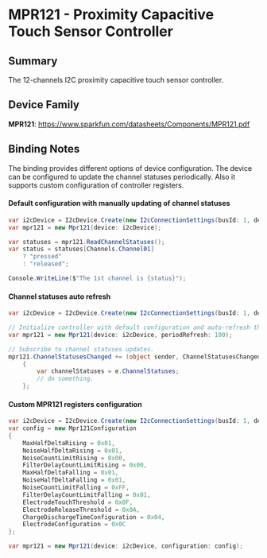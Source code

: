 ﻿# MPR121 - Proximity Capacitive Touch Sensor Controller

## Summary
The 12-channels I2C proximity capacitive touch sensor controller.

## Device Family

**MPR121**: https://www.sparkfun.com/datasheets/Components/MPR121.pdf


## Binding Notes

The binding provides different options of device configuration. The device can be configured to update the channel statuses periodically. Also it supports custom configuration of controller registers.

#### Default configuration with manually updating of channel statuses

```csharp
var i2cDevice = I2cDevice.Create(new I2cConnectionSettings(busId: 1, deviceAddress: Mpr121.DefaultI2cAddress));
var mpr121 = new Mpr121(device: i2cDevice);

var statuses = mpr121.ReadChannelStatuses();
var status = statuses[Channels.Channel01]
    ? "pressed"
    : "released";

Console.WriteLine($"The 1st channel is {status}");
```

#### Channel statuses auto refresh

```csharp
var i2cDevice = I2cDevice.Create(new I2cConnectionSettings(busId: 1, deviceAddress: Mpr121.DefaultI2cAddress));

// Initialize controller with default configuration and auto-refresh the channel statuses every 100 ms.
var mpr121 = new Mpr121(device: i2cDevice, periodRefresh: 100);

// Subscribe to channel statuses updates.
mpr121.ChannelStatusesChanged += (object sender, ChannelStatusesChangedEventArgs e) =>
    {
        var channelStatuses = e.ChannelStatuses;
        // do something.
    };
```

#### Custom MPR121 registers configuration

```csharp
var i2cDevice = I2cDevice.Create(new I2cConnectionSettings(busId: 1, deviceAddress: Mpr121.DefaultI2cAddress));
var config = new Mpr121Configuration
{
    MaxHalfDeltaRising = 0x01,
    NoiseHalfDeltaRising = 0x01,
    NoiseCountLimitRising = 0x00,
    FilterDelayCountLimitRising = 0x00,
    MaxHalfDeltaFalling = 0x01,
    NoiseHalfDeltaFalling = 0x01,
    NoiseCountLimitFalling = 0xFF,
    FilterDelayCountLimitFalling = 0x01,
    ElectrodeTouchThreshold = 0x0F,
    ElectrodeReleaseThreshold = 0x0A,
    ChargeDischargeTimeConfiguration = 0x04,
    ElectrodeConfiguration = 0x0C
};

var mpr121 = new Mpr121(device: i2cDevice, configuration: config);
```
